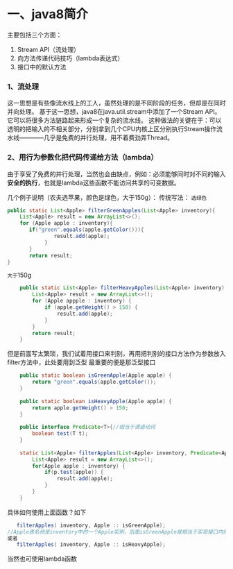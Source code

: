 # 一、java8简介
主要包括三个方面：
1. Stream API（流处理）
2. 向方法传递代码技巧（lambda表达式）
3. 接口中的默认方法

### 1、流处理
这一思想是有些像流水线上的工人，虽然处理的是不同阶段的任务，但却是在同时并向处理。
基于这一思想，java8在java.util.stream中添加了一个Stream API。它可以将很多方法链路起来形成一个复杂的流水线。
这种做法的关键在于：可以透明的把输入的不相关部分，分别拿到几个CPU内核上区分别执行Stream操作流水线————几乎是免费的并行处理，用不着费劲弄Thread。

### 2、用行为参数化把代码传递给方法（lambda）
由于享受了免费的并行处理，当然也会由缺点，例如：必须能够同时对不同的输入**安全的执行**，也就是lambda这些函数不能访问共享的可变数据。

几个例子说明（农夫选苹果，颜色是绿色，大于150g）：
传统写法：
`选绿色`
```java
public static List<Apple> filterGreenApples(List<Apple> inventory){
    List<Apple> result = new ArrayList<>();
    for (Apple apple : inventory){
       if("green".equals(apple.getColor())){
               result.add(apple);
            }
       }
       return result;
}
```
`大于`150g
```java
	public static List<Apple> filterHeavyApples(List<Apple> inventory) {
		List<Apple> result = new ArrayList<>();
		for (Apple appple : inventory) {
			if (apple.getWeight() > 150) {
				result.add(apple);
			}
		}
		return result;
	}

```

但是前面写太繁琐，我们试着用接口来判别，再用把判别的接口方法作为参数放入filter方法中，此处要用到泛型
最重要的便是那泛型接口
```java
	public static boolean isGreenApple(Apple apple) {
		return "green".equals(apple.getColor());
	}
	
	public static boolean isHeavyApple(Apple apple) {
		return apple.getWeight() > 150;
	}
	
	public interface Predicate<T>{//相当于谓语动词
		boolean test(T t);
	}
	
	static List<Apple> filterApples(List<Apple> inventory, Predicate<Apple> p){//此处可把接口方法作为一个函数参数！
		List<Apple> result = new ArrayList<>();
		for(Apple apple : inventory) {
			if(p.test(apple)) {
				result.add(apple);
			}
		}
	}
```
具体如何使用上面函数？如下
```java
   filterApples( inventory, Apple :: isGreenApple);
//Apple表名他是inventory中的一个Apple实例，后面isGreenApple就相当于实现接口内的boolean test，传递给fileterapple的if语句中
或者
   filterApples( inventory, Apple :: isHeavyApple);
```

当然也可使用lambda函数
```

```